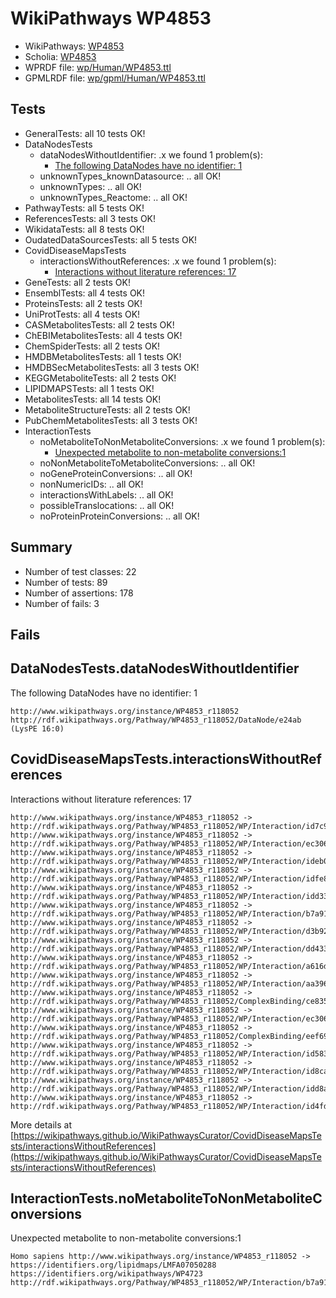 # WikiPathways WP4853

* WikiPathways: [WP4853](https://identifiers.org/wikipathways:WP4853)
* Scholia: [WP4853](https://scholia.toolforge.org/wikipathways/WP4853)
* WPRDF file: [wp/Human/WP4853.ttl](../wp/Human/WP4853.ttl)
* GPMLRDF file: [wp/gpml/Human/WP4853.ttl](../wp/gpml/Human/WP4853.ttl)

## Tests
* GeneralTests: all 10 tests OK!
* DataNodesTests
    * dataNodesWithoutIdentifier: .x we found 1 problem(s):
        * [The following DataNodes have no identifier: 1](#d2d32fa0)
    * unknownTypes_knownDatasource: .. all OK!
    * unknownTypes: .. all OK!
    * unknownTypes_Reactome: .. all OK!
* PathwayTests: all 5 tests OK!
* ReferencesTests: all 3 tests OK!
* WikidataTests: all 8 tests OK!
* OudatedDataSourcesTests: all 5 tests OK!
* CovidDiseaseMapsTests
    * interactionsWithoutReferences: .x we found 1 problem(s):
        * [Interactions without literature references: 17](#9701cce8)
* GeneTests: all 2 tests OK!
* EnsemblTests: all 4 tests OK!
* ProteinsTests: all 2 tests OK!
* UniProtTests: all 4 tests OK!
* CASMetabolitesTests: all 2 tests OK!
* ChEBIMetabolitesTests: all 4 tests OK!
* ChemSpiderTests: all 2 tests OK!
* HMDBMetabolitesTests: all 1 tests OK!
* HMDBSecMetabolitesTests: all 3 tests OK!
* KEGGMetaboliteTests: all 2 tests OK!
* LIPIDMAPSTests: all 1 tests OK!
* MetabolitesTests: all 14 tests OK!
* MetaboliteStructureTests: all 2 tests OK!
* PubChemMetabolitesTests: all 3 tests OK!
* InteractionTests
    * noMetaboliteToNonMetaboliteConversions: .x we found 1 problem(s):
        * [Unexpected metabolite to non-metabolite conversions:1](#a27bf36d)
    * noNonMetaboliteToMetaboliteConversions: .. all OK!
    * noGeneProteinConversions: .. all OK!
    * nonNumericIDs: .. all OK!
    * interactionsWithLabels: .. all OK!
    * possibleTranslocations: .. all OK!
    * noProteinProteinConversions: .. all OK!


## Summary

* Number of test classes: 22
* Number of tests: 89
* Number of assertions: 178
* Number of fails: 3

## Fails

<a name="d2d32fa0" />

## DataNodesTests.dataNodesWithoutIdentifier

The following DataNodes have no identifier: 1
```
http://www.wikipathways.org/instance/WP4853_r118052 http://rdf.wikipathways.org/Pathway/WP4853_r118052/DataNode/e24ab (LysPE 16:0)
```

<a name="9701cce8" />

## CovidDiseaseMapsTests.interactionsWithoutReferences

Interactions without literature references: 17
```
http://www.wikipathways.org/instance/WP4853_r118052 -> http://rdf.wikipathways.org/Pathway/WP4853_r118052/WP/Interaction/id7c94a43
http://www.wikipathways.org/instance/WP4853_r118052 -> http://rdf.wikipathways.org/Pathway/WP4853_r118052/WP/Interaction/ec306_2
http://www.wikipathways.org/instance/WP4853_r118052 -> http://rdf.wikipathways.org/Pathway/WP4853_r118052/WP/Interaction/ideb0617af
http://www.wikipathways.org/instance/WP4853_r118052 -> http://rdf.wikipathways.org/Pathway/WP4853_r118052/WP/Interaction/idfe8f5f72
http://www.wikipathways.org/instance/WP4853_r118052 -> http://rdf.wikipathways.org/Pathway/WP4853_r118052/WP/Interaction/idd3306a7b
http://www.wikipathways.org/instance/WP4853_r118052 -> http://rdf.wikipathways.org/Pathway/WP4853_r118052/WP/Interaction/b7a91
http://www.wikipathways.org/instance/WP4853_r118052 -> http://rdf.wikipathways.org/Pathway/WP4853_r118052/WP/Interaction/d3b92
http://www.wikipathways.org/instance/WP4853_r118052 -> http://rdf.wikipathways.org/Pathway/WP4853_r118052/WP/Interaction/dd433
http://www.wikipathways.org/instance/WP4853_r118052 -> http://rdf.wikipathways.org/Pathway/WP4853_r118052/WP/Interaction/a616d
http://www.wikipathways.org/instance/WP4853_r118052 -> http://rdf.wikipathways.org/Pathway/WP4853_r118052/WP/Interaction/aa396
http://www.wikipathways.org/instance/WP4853_r118052 -> http://rdf.wikipathways.org/Pathway/WP4853_r118052/ComplexBinding/ce835
http://www.wikipathways.org/instance/WP4853_r118052 -> http://rdf.wikipathways.org/Pathway/WP4853_r118052/WP/Interaction/ec306_1
http://www.wikipathways.org/instance/WP4853_r118052 -> http://rdf.wikipathways.org/Pathway/WP4853_r118052/ComplexBinding/eef69
http://www.wikipathways.org/instance/WP4853_r118052 -> http://rdf.wikipathways.org/Pathway/WP4853_r118052/WP/Interaction/id58393c41
http://www.wikipathways.org/instance/WP4853_r118052 -> http://rdf.wikipathways.org/Pathway/WP4853_r118052/WP/Interaction/id8ca14613
http://www.wikipathways.org/instance/WP4853_r118052 -> http://rdf.wikipathways.org/Pathway/WP4853_r118052/WP/Interaction/idd8af1708
http://www.wikipathways.org/instance/WP4853_r118052 -> http://rdf.wikipathways.org/Pathway/WP4853_r118052/WP/Interaction/id4fda8300
```

More details at [https://wikipathways.github.io/WikiPathwaysCurator/CovidDiseaseMapsTests/interactionsWithoutReferences](https://wikipathways.github.io/WikiPathwaysCurator/CovidDiseaseMapsTests/interactionsWithoutReferences)

<a name="a27bf36d" />

## InteractionTests.noMetaboliteToNonMetaboliteConversions

Unexpected metabolite to non-metabolite conversions:1
```
Homo sapiens http://www.wikipathways.org/instance/WP4853_r118052 -> https://identifiers.org/lipidmaps/LMFA07050288 https://identifiers.org/wikipathways/WP4723 http://rdf.wikipathways.org/Pathway/WP4853_r118052/WP/Interaction/b7a91
```

